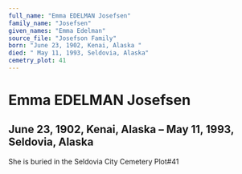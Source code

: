 ```yaml
---
full_name: "Emma EDELMAN Josefsen"
family_name: "Josefsen"
given_names: "Emma Edelman"
source_file: "Josefson Family"
born: "June 23, 1902, Kenai, Alaska "
died: " May 11, 1993, Seldovia, Alaska"
cemetry_plot: 41
---
```

# Emma EDELMAN Josefsen

## June 23, 1902, Kenai, Alaska – May 11, 1993, Seldovia, Alaska

She is buried in the Seldovia City Cemetery Plot\#41

